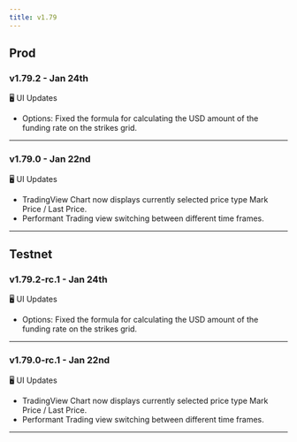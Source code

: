 ```yaml
---
title: v1.79
---
```


## Prod
### v1.79.2 - Jan 24th

🖥️  UI Updates
* Options: Fixed the formula for calculating the USD amount of the funding rate on the strikes grid.
---
### v1.79.0 - Jan 22nd
🖥️  UI Updates
* TradingView Chart now displays currently selected price type Mark Price / Last Price.
* Performant Trading view switching between different time frames.

---

## Testnet
### v1.79.2-rc.1 - Jan 24th

🖥️  UI Updates
* Options: Fixed the formula for calculating the USD amount of the funding rate on the strikes grid.
---
### v1.79.0-rc.1 - Jan 22nd

🖥️  UI Updates
* TradingView Chart now displays currently selected price type Mark Price / Last Price.
* Performant Trading view switching between different time frames.
---
